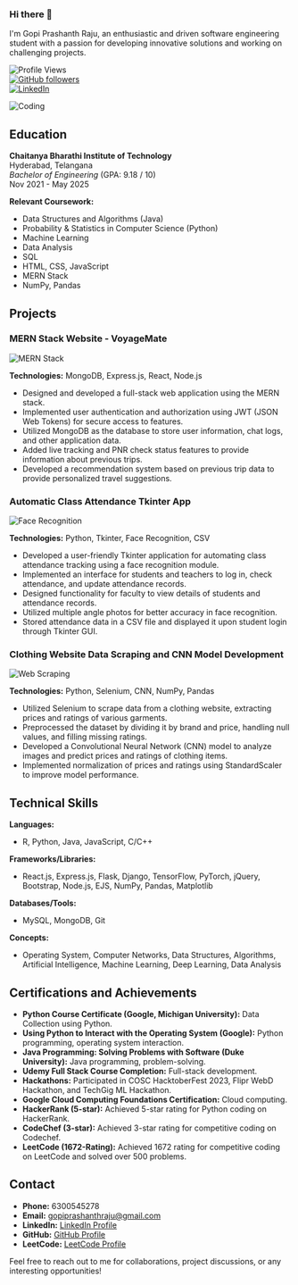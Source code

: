 ### Hi there 👋

I'm Gopi Prashanth Raju, an enthusiastic and driven software engineering student with a passion for developing innovative solutions and working on challenging projects.

![Profile Views](https://komarev.com/ghpvc/?username=gopiprashanthraju&color=blueviolet)  
[![GitHub followers](https://img.shields.io/github/followers/gopiprashanthraju?label=Follow&style=social)](https://github.com/gopiprashanthraju)  
[![LinkedIn](https://img.shields.io/badge/LinkedIn-Connect-blue?style=social&logo=linkedin)](https://www.linkedin.com/in/gopiprashanthraju/)

![Coding](https://media.giphy.com/media/ZVik7pBtu9dNS/giphy.gif)

## Education
**Chaitanya Bharathi Institute of Technology**  
Hyderabad, Telangana  
*Bachelor of Engineering* (GPA: 9.18 / 10)  
Nov 2021 - May 2025  

**Relevant Coursework:**  
- Data Structures and Algorithms (Java)
- Probability & Statistics in Computer Science (Python)
- Machine Learning
- Data Analysis
- SQL
- HTML, CSS, JavaScript
- MERN Stack
- NumPy, Pandas

## Projects
### MERN Stack Website - VoyageMate  
![MERN Stack](https://media.giphy.com/media/jTNG3RF6EwbkpD4LZx/giphy.gif)

**Technologies:** MongoDB, Express.js, React, Node.js  
- Designed and developed a full-stack web application using the MERN stack.
- Implemented user authentication and authorization using JWT (JSON Web Tokens) for secure access to features.
- Utilized MongoDB as the database to store user information, chat logs, and other application data.
- Added live tracking and PNR check status features to provide information about previous trips.
- Developed a recommendation system based on previous trip data to provide personalized travel suggestions.

### Automatic Class Attendance Tkinter App  
![Face Recognition](https://media.giphy.com/media/26ufnwz3wDUli7GU0/giphy.gif)

**Technologies:** Python, Tkinter, Face Recognition, CSV  
- Developed a user-friendly Tkinter application for automating class attendance tracking using a face recognition module.
- Implemented an interface for students and teachers to log in, check attendance, and update attendance records.
- Designed functionality for faculty to view details of students and attendance records.
- Utilized multiple angle photos for better accuracy in face recognition.
- Stored attendance data in a CSV file and displayed it upon student login through Tkinter GUI.

### Clothing Website Data Scraping and CNN Model Development  
![Web Scraping](https://media.giphy.com/media/3oEjI6SIIHBdRxXI40/giphy.gif)

**Technologies:** Python, Selenium, CNN, NumPy, Pandas  
- Utilized Selenium to scrape data from a clothing website, extracting prices and ratings of various garments.
- Preprocessed the dataset by dividing it by brand and price, handling null values, and filling missing ratings.
- Developed a Convolutional Neural Network (CNN) model to analyze images and predict prices and ratings of clothing items.
- Implemented normalization of prices and ratings using StandardScaler to improve model performance.

## Technical Skills
**Languages:**  
- R, Python, Java, JavaScript, C/C++

**Frameworks/Libraries:**  
- React.js, Express.js, Flask, Django, TensorFlow, PyTorch, jQuery, Bootstrap, Node.js, EJS, NumPy, Pandas, Matplotlib

**Databases/Tools:**  
- MySQL, MongoDB, Git

**Concepts:**  
- Operating System, Computer Networks, Data Structures, Algorithms, Artificial Intelligence, Machine Learning, Deep Learning, Data Analysis

## Certifications and Achievements
- **Python Course Certificate (Google, Michigan University):** Data Collection using Python.
- **Using Python to Interact with the Operating System (Google):** Python programming, operating system interaction.
- **Java Programming: Solving Problems with Software (Duke University):** Java programming, problem-solving.
- **Udemy Full Stack Course Completion:** Full-stack development.
- **Hackathons:** Participated in COSC HacktoberFest 2023, Flipr WebD Hackathon, and TechGig ML Hackathon.
- **Google Cloud Computing Foundations Certification:** Cloud computing.
- **HackerRank (5-star):** Achieved 5-star rating for Python coding on HackerRank.
- **CodeChef (3-star):** Achieved 3-star rating for competitive coding on Codechef.
- **LeetCode (1672-Rating):** Achieved 1672 rating for competitive coding on LeetCode and solved over 500 problems.

## Contact
- **Phone:** 6300545278
- **Email:** gopiprashanthraju@gmail.com
- **LinkedIn:** [LinkedIn Profile](https://www.linkedin.com/in/gopiprashanthraju/)
- **GitHub:** [GitHub Profile](https://github.com/gopiprashanthraju)
- **LeetCode:** [LeetCode Profile](https://leetcode.com/gopiprashanthraju/)

Feel free to reach out to me for collaborations, project discussions, or any interesting opportunities!
